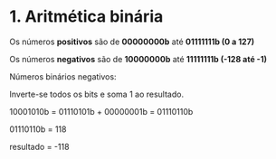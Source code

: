 # 1. Aritmética binária

Os números **positivos** são de **00000000b** até **01111111b (0 a 127)**

Os números **negativos** são de **10000000b** até **11111111b (-128 até -1)**

Números binários negativos:

Inverte-se todos os bits e soma 1 ao resultado.

10001010b = 01110101b + 00000001b = 01110110b

01110110b = 118

resultado = -118